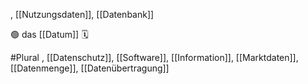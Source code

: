 , [[Nutzungsdaten]], [[Datenbank]]

🟢 das [[Datum]] 🗓️


#Plural , [[Datenschutz]], [[Software]], [[Information]], [[Marktdaten]], [[Datenmenge]], [[Datenübertragung]]